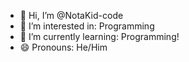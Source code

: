 - 👋 Hi, I’m @NotaKid-code
- 👀 I’m interested in: Programming
- 🌱 I’m currently learning: Programming!
- 😄 Pronouns: He/Him

<!---
NotaKid-code/NotaKid-code is a ✨ special ✨ repository because its `README.md` (this file) appears on your GitHub profile.
You can click the Preview link to take a look at your changes.
--->
